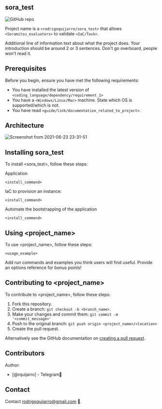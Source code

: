 ## sora_test

![GitHub repo](https://img.shields.io/github/repo-size/rodrigoquijarro/sora_test?style=plastic)

Project name is a `<rodrigoquijarro/sora_test>` that allows `<Soramitsu_evaluators>` to validate `<IaC/Task>`.

Additional line of information text about what the project does. Your introduction should be around 2 or 3 sentences. Don't go overboard, people won't read it.

## Prerequisites

Before you begin, ensure you have met the following requirements:
<!--- These are just example requirements. Add, duplicate or remove as required --->
* You have installed the latest version of `<coding_language/dependency/requirement_1>`
* You have a `<Windows/Linux/Mac>` machine. State which OS is supported/which is not.
* You have read `<guide/link/documentation_related_to_project>`.

## Architecture

![Screenshot from 2021-06-23 23-31-51](https://user-images.githubusercontent.com/53281151/123164791-13506080-d47c-11eb-8e99-c85c2213fe04.png)

## Installing sora_test

To install <sora_test>, follow these steps:

Application
```
<install_command>
```

IaC to provision an instance:
```
<install_command>
```

Automate the bootstrapping of the application
```
<install_command>
```

## Using <project_name>

To use <project_name>, follow these steps:

```
<usage_example>
```

Add run commands and examples you think users will find useful. Provide an options reference for bonus points!

## Contributing to <project_name>
<!--- If your README is long or you have some specific process or steps you want contributors to follow, consider creating a separate CONTRIBUTING.md file--->
To contribute to <project_name>, follow these steps:

1. Fork this repository.
2. Create a branch: `git checkout -b <branch_name>`.
3. Make your changes and commit them: `git commit -m '<commit_message>'`
4. Push to the original branch: `git push origin <project_name>/<location>`
5. Create the pull request.

Alternatively see the GitHub documentation on [creating a pull request](https://help.github.com/en/github/collaborating-with-issues-and-pull-requests/creating-a-pull-request).

## Contributors

Author:
 
* [@rquijarro] - Telegram🐛

## Contact

Contact <rodrigoquijarro@gmail.com> 📖.
